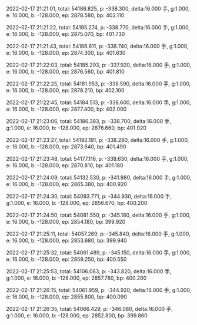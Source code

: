 2022-02-17 21:21:01, total: 54186.825, p: -338.300, delta:16.000 手, g:1.000, e: 16.000, b: -128.000, ep: 2878.580, bp: 402.110

2022-02-17 21:21:22, total: 54195.274, p: -338.770, delta:16.000 手, g:1.000, e: 16.000, b: -128.000, ep: 2875.070, bp: 401.730

2022-02-17 21:21:43, total: 54186.611, p: -338.740, delta:16.000 手, g:1.000, e: 16.000, b: -128.000, ep: 2874.300, bp: 401.630

2022-02-17 21:22:03, total: 54185.293, p: -337.920, delta:16.000 手, g:1.000, e: 16.000, b: -128.000, ep: 2876.560, bp: 401.810

2022-02-17 21:22:25, total: 54181.953, p: -338.590, delta:16.000 手, g:1.000, e: 16.000, b: -128.000, ep: 2878.210, bp: 402.100

2022-02-17 21:22:45, total: 54184.513, p: -338.600, delta:16.000 手, g:1.000, e: 16.000, b: -128.000, ep: 2877.400, bp: 402.000

2022-02-17 21:23:06, total: 54186.383, p: -338.700, delta:16.000 手, g:1.000, e: 16.000, b: -128.000, ep: 2876.660, bp: 401.920

2022-02-17 21:23:27, total: 54192.191, p: -338.280, delta:16.000 手, g:1.000, e: 16.000, b: -128.000, ep: 2873.640, bp: 401.490

2022-02-17 21:23:48, total: 54177.116, p: -338.630, delta:16.000 手, g:1.000, e: 16.000, b: -128.000, ep: 2870.810, bp: 401.180

2022-02-17 21:24:09, total: 54132.530, p: -341.980, delta:16.000 手, g:1.000, e: 16.000, b: -128.000, ep: 2865.380, bp: 400.920

2022-02-17 21:24:30, total: 54093.771, p: -344.930, delta:16.000 手, g:1.000, e: 16.000, b: -128.000, ep: 2856.670, bp: 400.200

2022-02-17 21:24:50, total: 54081.550, p: -345.180, delta:16.000 手, g:1.000, e: 16.000, b: -128.000, ep: 2854.180, bp: 399.920

2022-02-17 21:25:11, total: 54057.269, p: -345.840, delta:16.000 手, g:1.000, e: 16.000, b: -128.000, ep: 2853.680, bp: 399.940

2022-02-17 21:25:32, total: 54061.489, p: -345.150, delta:16.000 手, g:1.000, e: 16.000, b: -128.000, ep: 2859.250, bp: 400.550

2022-02-17 21:25:53, total: 54106.083, p: -343.820, delta:16.000 手, g:1.000, e: 16.000, b: -128.000, ep: 2857.780, bp: 400.200

2022-02-17 21:26:15, total: 54061.959, p: -344.920, delta:16.000 手, g:1.000, e: 16.000, b: -128.000, ep: 2855.800, bp: 400.090

2022-02-17 21:26:35, total: 54066.429, p: -346.080, delta:16.000 手, g:1.000, e: 16.000, b: -128.000, ep: 2852.800, bp: 399.860